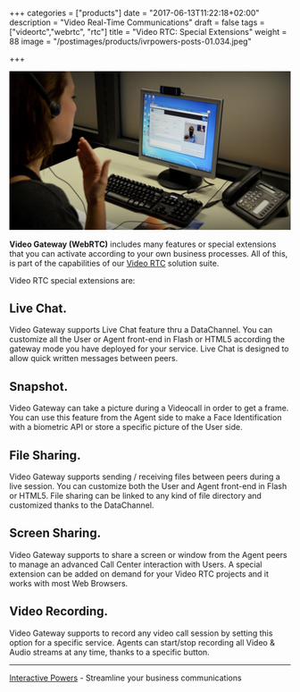 +++
categories = ["products"]
date = "2017-06-13T11:22:18+02:00"
description = "Video Real-Time Communications"
draft = false
tags = ["videortc","webrtc", "rtc"]
title = "Video RTC: Special Extensions"
weight = 88
image = "/postimages/products/ivrpowers-posts-01.034.jpeg"

+++

![VideoRTC picture](/postimages/products/ivrpowers-posts-01.034.jpeg)

**Video Gateway (WebRTC)** includes many features or special extensions that you can activate according to your own business processes. All of this, is part of the capabilities of our [Video RTC](http://videortc.ivrpowers.com) solution suite.

Video RTC special extensions are:
	
## Live Chat.
Video Gateway supports Live Chat feature thru a DataChannel. You can customize all the User or Agent front-end in Flash or HTML5 according the gateway mode you have deployed for your service. Live Chat is designed to allow quick written messages between peers.

## Snapshot.
Video Gateway can take a picture during a Videocall in order to get a frame. You can use this feature from the Agent side to make a Face Identification with a biometric API or store a specific picture of the User side.

## File Sharing.
Video Gateway supports sending / receiving files between peers during a live session. You can customize both the User and Agent front-end in Flash or HTML5. File sharing can be linked to any kind of file directory and customized thanks to the DataChannel.

## Screen Sharing.
Video Gateway supports to share a screen or window from the Agent peers to manage an advanced Call Center interaction with Users. A special extension can be added on demand for your Video RTC projects and it works with most Web Browsers.

## Video Recording.
Video Gateway supports to record any video call session by setting this option for a specific service. Agents can start/stop recording all Video & Audio streams at any time, thanks to a specific button.

---
[Interactive Powers](http://www.ivrpowers.com/) - Streamline your business communications


